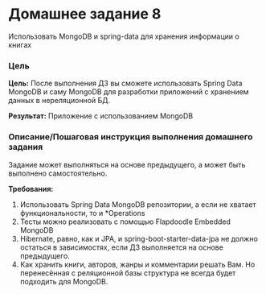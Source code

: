 # Домашнее задание 8
Использовать MongoDB и spring-data для хранения информации о книгах

### Цель

**Цель:** После выполнения ДЗ вы сможете использовать Spring Data MongoDB и саму MongoDB для разработки приложений с хранением данных в нереляционной БД.

**Результат:** Приложение с использованием MongoDB

### Описание/Пошаговая инструкция выполнения домашнего задания
Задание может выполняться на основе предыдущего, а может быть выполнено самостоятельно.

**Требования:**

1. Использовать Spring Data MongoDB репозитории, а если не хватает функциональности, то и *Operations
2. Тесты можно реализовать с помощью Flapdoodle Embedded MongoDB
3. Hibernate, равно, как и JPA, и spring-boot-starter-data-jpa не должно остаться в зависимостях, если ДЗ выполняется на основе предыдущего.
4. Как хранить книги, авторов, жанры и комментарии решать Вам. Но перенесённая с реляционной базы структура не всегда будет подходить для MongoDB.
